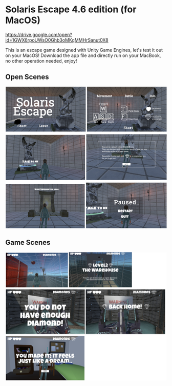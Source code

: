 # Solaris Escape 4.6 edition (for MacOS)
https://drive.google.com/open?id=1GWX6rpoUWsO0Ghb3oMKqMMHrSanut0X8

This is an escape game designed with Unity Game Engines, let's test it out on your MacOS!
Download the app file and directly run on your MacBook, no other operation needed, enjoy!  
## Open Scenes
![image](https://github.com/JolinQChen/Buzzard-Escape-Game-Design/blob/master/Open%20Scene.png)

## Game Scenes
![image](https://github.com/JolinQChen/Buzzard-Escape-Game-Design/blob/master/game%20scene.png)

